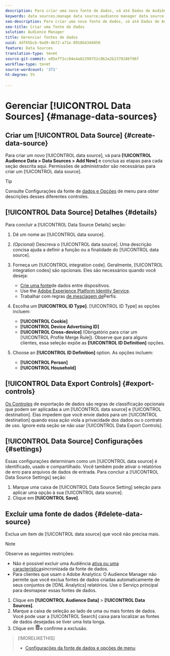 ```yaml
---
description: Para criar uma nova fonte de dados, vá até Dados de Audiência > Fontes de dados > Adicionar novo e conclua as etapas para cada seção descrita aqui. São necessárias permissões de administrador para criar uma fonte de dados.
keywords: data sources;manage data source;audience manager data source
seo-description: Para criar uma nova fonte de dados, vá até Dados de Audiência > Fontes de dados > Adicionar novo e conclua as etapas para cada seção descrita aqui. São necessárias permissões de administrador para criar uma fonte de dados.
seo-title: Criar uma fonte de dados
solution: Audience Manager
title: Gerenciar fontes de dados
uuid: 4df65bcb-9ad9-4b72-a71e-8918b43d4850
feature: Data Sources
translation-type: tm+mt
source-git-commit: e05eff3cc04e4a82399752c862e2b2370286f96f
workflow-type: tm+mt
source-wordcount: '371'
ht-degree: 5%

---
```



# Gerenciar [!UICONTROL Data Sources] {#manage-data-sources}

## Criar um [!UICONTROL Data Source] {#create-data-source}

Para criar um novo [!UICONTROL data source], vá para **[!UICONTROL Audience Data > Data Sources > Add New]** e conclua as etapas para cada seção descrita aqui. Permissões de administrador são necessárias para criar um [!UICONTROL data source].

<!-- create-datasource.xml -->

>[!TIP]
>
>Consulte Configurações da fonte de [dados e Opções](../features/datasources-list-and-settings.md#settings-menu-options) de menu para obter descrições desses diferentes controles.

## [!UICONTROL Data Source] Detalhes {#details}

Para concluir a [!UICONTROL Data Source Details] seção:

1. Dê um nome ao [!UICONTROL data source].
1. *(Opcional)* Descreva o [!UICONTROL data source]. Uma descrição concisa ajuda a definir a função ou a finalidade do [!UICONTROL data source].
1. Forneça um [!UICONTROL integration code]. Geralmente, [!UICONTROL integration codes] são opcionais. Eles são necessários quando você deseja:

   * [Crie uma fonte](../features/profile-merge-rules/merge-rules-start.md#create-data-source)de dados entre dispositivos.
   * Use the [Adobe Experience Platform Identity Service](https://docs.adobe.com/content/help/en/id-service/using/home.html).
   * Trabalhar com regras [de mesclagem de](../features/profile-merge-rules/merge-rules-start.md)Perfis.

1. Escolha um **[!UICONTROL ID Type]**. [!UICONTROL ID Type] as opções incluem:

   * **[!UICONTROL Cookie]**
   * **[!UICONTROL Device Advertising ID]**
   * **[!UICONTROL Cross-device]** (Obrigatório para criar um [!UICONTROL Profile Merge Rule]). Observe que para alguns clientes, essa seleção expõe as **[!UICONTROL ID Definition]** opções.

1. Choose an **[!UICONTROL ID Definition]** option. As opções incluem:

   * **[!UICONTROL Person]**
   * **[!UICONTROL Household]**

## [!UICONTROL Data Export Controls] {#export-controls}

[Os Controles](../features/data-export-controls.md) de exportação de dados são regras de classificação opcionais que podem ser aplicadas a um [!UICONTROL data source] e [!UICONTROL destination]. Elas impedem que você envie dados para um [!UICONTROL destination] quando essa ação viola a privacidade dos dados ou o contrato de uso. Ignore esta seção se não usar [!UICONTROL Data Export Controls].

## [!UICONTROL Data Source] Configurações {#settings}

Essas configurações determinam como um [!UICONTROL data source] é identificado, usado e compartilhado. Você também pode ativar o relatórios de erro para arquivos de dados de entrada. Para concluir a [!UICONTROL Data Source Settings] seção:

1. Marque uma caixa de [!UICONTROL Data Source Setting] seleção para aplicar uma opção à sua [!UICONTROL data source].
2. Clique em **[!UICONTROL Save]**.

## Excluir uma fonte de dados {#delete-data-source}

<!-- t_datasource_delete.xml -->

Exclua um item de [!UICONTROL data source] que você não precisa mais.

>[!NOTE]
>
>Observe as seguintes restrições:
>
>* Não é possível excluir uma Audiência [ativa ou uma característica](../features/traits/client-activity-synced-audience-traits.md)sincronizada da fonte de dados.
>* Para clientes que usam o Adobe Analytics: O Audience Manager não permite que você exclua fontes de dados criadas automaticamente de seus conjuntos de [!DNL Analytics] relatórios. Use o Serviço [](https://docs.adobe.com/content/help/en/core-services/interface/about-core-services/core-services-landing.html) principal para desmapear essas fontes de dados.


1. Clique em **[!UICONTROL Audience Data]** > **[!UICONTROL Data Sources]**.
1. Marque a caixa de seleção ao lado de uma ou mais fontes de dados.
Você pode usar a [!UICONTROL Search] caixa para localizar as fontes de dados desejadas se tiver uma lista longa.
1. Clique em ![](assets/icon_trash.png)e confirme a exclusão.


>[!MORELIKETHIS]
>
>* [Configurações da fonte de dados e opções de menu](../features/datasources-list-and-settings.md#settings-menu-options)
